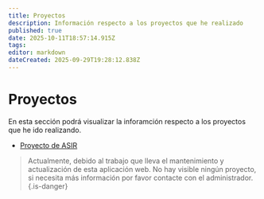 ```yaml
---
title: Proyectos
description: Información respecto a los proyectos que he realizado
published: true
date: 2025-10-11T18:57:14.915Z
tags: 
editor: markdown
dateCreated: 2025-09-29T19:28:12.838Z
---
```


# Proyectos
En esta sección podrá visualizar la inforamción respecto a los proyectos que he ido realizando.

- [Proyecto de ASIR](ASIR)
> Actualmente, debido al trabajo que lleva el mantenimiento y actualización de esta aplicación web. No hay visible ningún proyecto, si necesita más información por favor contacte con el administrador.
{.is-danger}
